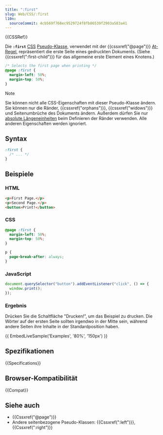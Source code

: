 ```yaml
---
title: ":first"
slug: Web/CSS/:first
l10n:
  sourceCommit: 4cb569f768ec9529724f8fb06539f2903a583a41
---
```


{{CSSRef}}

Die **`:first`** [CSS](/de/docs/Web/CSS) [Pseudo-Klasse](/de/docs/Web/CSS/Pseudo-classes), verwendet mit der {{cssxref("@page")}} [At-Regel](/de/docs/Web/CSS/At-rule), repräsentiert die erste Seite eines gedruckten Dokuments. (Siehe {{cssxref(":first-child")}} für das allgemeine erste Element eines Knotens.)

```css
/* Selects the first page when printing */
@page :first {
  margin-left: 50%;
  margin-top: 50%;
}
```

> [!NOTE]
> Sie können nicht alle CSS-Eigenschaften mit dieser Pseudo-Klasse ändern. Sie können nur die Ränder, {{cssxref("orphans")}}, {{cssxref("widows")}} und Seitenumbrüche des Dokuments ändern. Außerdem dürfen Sie nur [absolute Längeneinheiten](/de/docs/Web/CSS/length#absolute_length_units) beim Definieren der Ränder verwenden. Alle anderen Eigenschaften werden ignoriert.

## Syntax

```css
:first {
  /* ... */
}
```

## Beispiele

### HTML

```html
<p>First Page.</p>
<p>Second Page.</p>
<button>Print!</button>
```

### CSS

```css
@page :first {
  margin-left: 50%;
  margin-top: 50%;
}

p {
  page-break-after: always;
}
```

### JavaScript

```js
document.querySelector("button").addEventListener("click", () => {
  window.print();
});
```

### Ergebnis

Drücken Sie die Schaltfläche "Drucken!", um das Beispiel zu drucken. Die Wörter auf der ersten Seite sollten irgendwo in der Mitte sein, während andere Seiten ihre Inhalte in der Standardposition haben.

{{ EmbedLiveSample('Examples', '80%', '150px') }}

## Spezifikationen

{{Specifications}}

## Browser-Kompatibilität

{{Compat}}

## Siehe auch

- {{Cssxref("@page")}}
- Andere seitenbezogene Pseudo-Klassen: {{Cssxref(":left")}}, {{Cssxref(":right")}}
